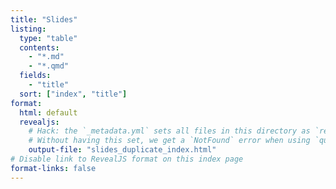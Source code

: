 ```yaml
---
title: "Slides"
listing:
  type: "table"
  contents:
    - "*.md"
    - "*.qmd"
  fields:
    - "title"
  sort: ["index", "title"]
format:
  html: default
  revealjs:
    # Hack: the `_metadata.yml` sets all files in this directory as `revealjs` format.
    # Without having this set, we get a `NotFound` error when using `quarto render`.
    output-file: "slides_duplicate_index.html"
# Disable link to RevealJS format on this index page
format-links: false
---
```


